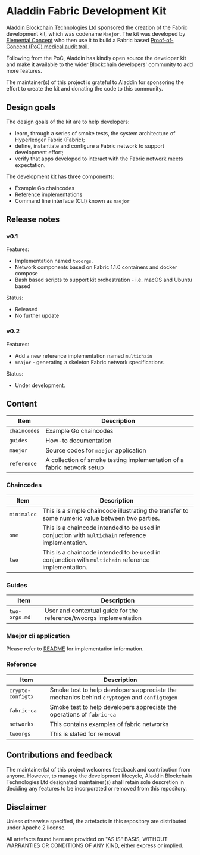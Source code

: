 # Aladdin Fabric Development Kit

[Aladdin Blockchain Technologies Ltd](https://aladdinid.com/) sponsored the creation of the Fabric development kit, which was codename `Maejor`. The kit was developed by [Elemental Concept](http://elementalconcept.com/) who then use it to build a Fabric based [Proof-of-Concept (PoC) medical audit trail](https://www.youtube.com/watch?v=vJmhwymh-eU). 

Following from the PoC, Aladdin has kindly open source the developer kit and make it available to the wider Blockchain developers' community to add more features.

The maintainer(s) of this project is grateful to Aladdin for sponsoring the effort to create the kit and donating the code to this community.

## Design goals

The design goals of the kit are to help developers:

* learn, through a series of smoke tests, the system architecture of Hyperledger Fabric (Fabric);
* define, instantiate and configure a Fabric network to support development effort;
* verify that apps developed to interact with the Fabric network meets expectation.

The development kit has three components:

* Example Go chaincodes
* Reference implementations
* Command line interface (CLI) known as `maejor`

## Release notes

### v0.1

Features:

* Implementation named `twoorgs`.
* Network components based on Fabric 1.1.0 containers and docker compose
* Bash based scripts to support kit orchestration - i.e. macOS and Ubuntu based

Status: 

* Released
* No further update

### v0.2

Features:

* Add a new reference implementation named `multichain`
* `meajor` - generating a skeleton Fabric network specifications

Status:

* Under development.

## Content

| Item | Description |
| --- | --- |
| `chaincodes` | Example Go chaincodes |
| `guides` | How-to documentation |
| `maejor` | Source codes for `maejor` application |
| `reference` | A collection of smoke testing implementation of a fabric network setup |

### Chaincodes

| Item | Description |
| --- | --- |
| `minimalcc` | This is a simple chaincode illustrating the transfer to some numeric value between two parties. |
| `one` | This is a chaincode intended to be used in conjuction with `multichain` reference implementation. |
| `two` | This is a chaincode intended to be used in conjunction with `multichain` reference implementation. |

### Guides

| Item | Description |
| --- | --- |
| `two-orgs.md` | User and contextual guide for the reference/twoorgs implementation |

### Maejor cli application

Please refer to [README](./maejor/README.md) for implementation information.

### Reference

| Item | Description |
| --- | --- |
| `crypto-configtx` | Smoke test to help developers appreciate the mechanics behind `cryptogen` and `configtxgen` |
| `fabric-ca` | Smoke test to help developers appreciate the operations of `fabric-ca` |
| `networks` | This contains examples of fabric networks |
| `twoorgs` | This is slated for removal |

## Contributions and feedback

The maintainer(s) of this project welcomes feedback and contribution from anyone. However, to manage the development lifecycle, Aladdin Blockchain Technologies Ltd designated maintainer(s) shall retain sole descretion in deciding any features to be incorporated or removed from this repository. 

## Disclaimer

Unless otherwise specified, the artefacts in this repository are distributed under Apache 2 license.

All artefacts found here are provided on "AS IS" BASIS, WITHOUT WARRANTIES OR CONDITIONS OF ANY KIND, either express or implied.